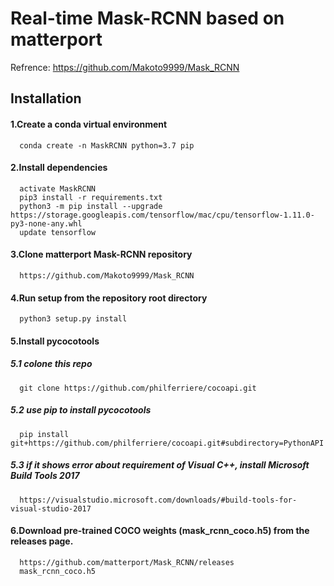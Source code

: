 # Real-time Mask-RCNN based on matterport
Refrence: https://github.com/Makoto9999/Mask_RCNN

## Installation

#### 1.Create a conda virtual environment
      conda create -n MaskRCNN python=3.7 pip

#### 2.Install dependencies
      activate MaskRCNN
      pip3 install -r requirements.txt
      python3 -m pip install --upgrade https://storage.googleapis.com/tensorflow/mac/cpu/tensorflow-1.11.0-py3-none-any.whl
      update tensorflow
  
#### 3.Clone matterport Mask-RCNN repository
      https://github.com/Makoto9999/Mask_RCNN

#### 4.Run setup from the repository root directory
      python3 setup.py install
      
#### 5.Install pycocotools

##### 5.1 colone this repo
      git clone https://github.com/philferriere/cocoapi.git
      
##### 5.2 use pip to install pycocotools
      pip install git+https://github.com/philferriere/cocoapi.git#subdirectory=PythonAPI
      
##### 5.3 if it shows error about requirement of Visual C++, install Microsoft Build Tools 2017
      https://visualstudio.microsoft.com/downloads/#build-tools-for-visual-studio-2017
      
      
#### 6.Download pre-trained COCO weights (mask_rcnn_coco.h5) from the releases page.
      https://github.com/matterport/Mask_RCNN/releases
      mask_rcnn_coco.h5
      


